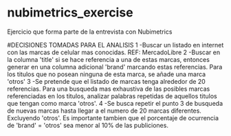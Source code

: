 # nubimetrics_exercise
Ejercicio que forma parte de la entrevista con Nubimetrics

#DECISIONES TOMADAS PARA EL ANALISIS 
1 -Buscar un listado en internet con las marcas de celular mas conocidas. REF: MercadoLibre 
2 -Buscar en la columna 'title' si se hace referencia a una de estas marcas, entonces generar en una columna adicional 'brand' 
marcando estas referencias. Para los titulos que no posean ninguna de esta marca, se añade una marca 'otros' 
3 -Se pretende que el listado de marcas tenga alrededor de 20 referencias. Para una busqueda mas exhaustiva de las posibles marcas 
referenciadas en los titulos, analizar palabras repetidas de aquellos titulos que tengan como marca 'otros'. 
4 -Se busca repetir el punto 3 de busqueda de nuevas marcas hasta llegar a el numero de 20 marcas diferentes. Excluyendo 'otros'. 
Es importante tambien que el porcentaje de ocurrencia de 'brand' = 'otros' sea menor al 10% de las publiciones.

